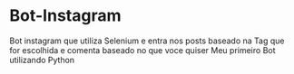 # Bot-Instagram

Bot instagram que utiliza Selenium e entra nos posts baseado na Tag que for escolhida e comenta baseado no que voce quiser 
Meu primeiro Bot utilizando Python 
